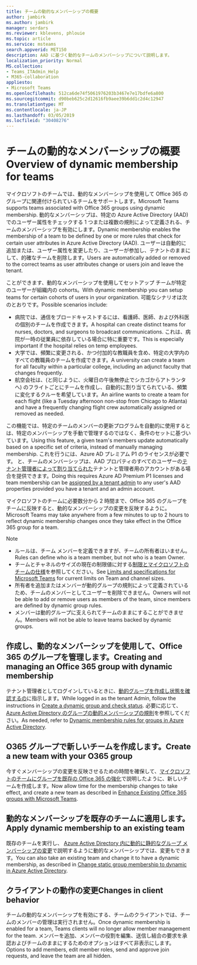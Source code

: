```yaml
---
title: チームの動的なメンバーシップの概要
author: jambirk
ms.author: jambirk
manager: serdars
ms.reviewer: kblevens, phlouie
ms.topic: article
ms.service: msteams
search.appverid: MET150
description: AAD に基づく動的なチームのメンバーシップについて説明します。
localization_priority: Normal
MS.collection:
- Teams_ITAdmin_Help
- M365-collaboration
appliesto:
- Microsoft Teams
ms.openlocfilehash: 512ca6de74f5061976203b3467e7e17bdfe6a800
ms.sourcegitcommit: d90beb625c2d12616fb9aee39b6dd1c2d4c12947
ms.translationtype: MT
ms.contentlocale: ja-JP
ms.lasthandoff: 03/05/2019
ms.locfileid: "30408276"
---
```

# <a name="overview-of-dynamic-membership-for-teams"></a><span data-ttu-id="b6674-103">チームの動的なメンバーシップの概要</span><span class="sxs-lookup"><span data-stu-id="b6674-103">Overview of dynamic membership for teams</span></span>

<span data-ttu-id="b6674-104">マイクロソフトのチームでは、動的なメンバーシップを使用して Office 365 のグループに関連付けられているチームをサポートします。</span><span class="sxs-lookup"><span data-stu-id="b6674-104">Microsoft Teams supports teams associated with Office 365 groups using dynamic membership.</span></span> <span data-ttu-id="b6674-105">動的なメンバーシップは、特定の Azure Active Directory (AAD) でのユーザー属性をチェックする 1 つまたは複数の規則によって定義される、チームのメンバーシップを有効にします。</span><span class="sxs-lookup"><span data-stu-id="b6674-105">Dynamic membership enables the membership of a team to be defined by one or more rules that check for certain user attributes in Azure Active Directory (AAD).</span></span> <span data-ttu-id="b6674-106">ユーザーは自動的に追加または、ユーザー属性を変更したり、ユーザーが参加し、テナントのままにして、的確なチームを削除します。</span><span class="sxs-lookup"><span data-stu-id="b6674-106">Users are automatically added or removed to the correct teams as user attributes change or users join and leave the tenant.</span></span>

<span data-ttu-id="b6674-107">ことができます、動的なメンバーシップを使用してセットアップ チームが特定のユーザーが組織内の cohorts。</span><span class="sxs-lookup"><span data-stu-id="b6674-107">With dynamic membership you can setup teams for certain cohorts of users in your organization.</span></span> <span data-ttu-id="b6674-108">可能なシナリオは次のとおりです。</span><span class="sxs-lookup"><span data-stu-id="b6674-108">Possible scenarios include:</span></span>
- <span data-ttu-id="b6674-109">病院では、通信をブロードキャストするには、看護師、医師、および外科医の個別のチームを作成できます。</span><span class="sxs-lookup"><span data-stu-id="b6674-109">A hospital can create distinct teams for nurses, doctors, and surgeons to broadcast communications.</span></span> <span data-ttu-id="b6674-110">これは、病院が一時の従業員に依存している場合に特に重要です。</span><span class="sxs-lookup"><span data-stu-id="b6674-110">This is especially important if the hospital relies on temp employees.</span></span>
- <span data-ttu-id="b6674-111">大学では、頻繁に変更される、かつ付加的な教職員を含め、特定の大学内のすべての教職員のチームを作成できます。</span><span class="sxs-lookup"><span data-stu-id="b6674-111">A university can create a team for all faculty within a particular college, including an adjunct faculty that changes frequently.</span></span>
- <span data-ttu-id="b6674-112">航空会社は、(と同じように、火曜日の午後無停止でシカゴからアトランタへ) のフライトごとにチームを作成し、自動的に割り当てられている、頻繁に変化するクルーを希望しています。</span><span class="sxs-lookup"><span data-stu-id="b6674-112">An airline wants to create a team for each flight (like a Tuesday afternoon non-stop from Chicago to Atlanta) and have a frequently changing flight crew automatically assigned or removed as needed.</span></span>

<span data-ttu-id="b6674-113">この機能では、特定のチームのメンバーの更新プログラムを自動的に使用するとは、特定のメンバーシップを手動で管理するのではなく、条件のセットに基づいています。</span><span class="sxs-lookup"><span data-stu-id="b6674-113">Using this feature, a given team's members update automatically based on a specific set of criteria, instead of manually managing membership.</span></span> <span data-ttu-id="b6674-114">これを行うには、Azure AD プレミアム P1 のライセンスが必要です。 と、チームのメンバーシップは、AAD プロパティのすべてのユーザーの[テナント管理者によって割り当てられた](https://docs.microsoft.com/azure/active-directory/users-groups-roles/groups-dynamic-membership)テナントと管理者用のアカウントがある場合を提供できます。</span><span class="sxs-lookup"><span data-stu-id="b6674-114">Doing this requires Azure AD Premium P1 licenses and team membership can be [assigned by a tenant admin](https://docs.microsoft.com/azure/active-directory/users-groups-roles/groups-dynamic-membership) to any user's AAD properties provided you have a tenant and an admin account.</span></span> 

<span data-ttu-id="b6674-115">マイクロソフトのチームに必要数分から 2 時間まで、Office 365 のグループをチームに反映すると、動的なメンバーシップの変更を反映するように。</span><span class="sxs-lookup"><span data-stu-id="b6674-115">Microsoft Teams may take anywhere from a few minutes to up to 2 hours to reflect dynamic membership changes once they take effect in the Office 365 group for a team.</span></span> 

> [!NOTE]
> - <span data-ttu-id="b6674-116">ルールは、チーム メンバーを定義できますが、チームの所有者はいません。</span><span class="sxs-lookup"><span data-stu-id="b6674-116">Rules can define who is a team member, but not who is a team Owner.</span></span>
> - <span data-ttu-id="b6674-117">チームとチャネルのサイズの現在の制限値に対する[制限とマイクロソフトのチームの仕様](limits-specifications-teams.md)を参照してください。</span><span class="sxs-lookup"><span data-stu-id="b6674-117">See [Limits and specifications for Microsoft Teams](limits-specifications-teams.md) for current limits on Team and channel sizes.</span></span>
> - <span data-ttu-id="b6674-118">所有者を追加またはメンバーが動的グループの規則によって定義されているため、チームのメンバーとしてユーザーを削除できません。</span><span class="sxs-lookup"><span data-stu-id="b6674-118">Owners will not be able to add or remove users as members of the team, since members are defined by dynamic group rules.</span></span>
> - <span data-ttu-id="b6674-119">メンバーは動的グループに支えられてチームのままにすることができません。</span><span class="sxs-lookup"><span data-stu-id="b6674-119">Members will not be able to leave teams backed by dynamic groups.</span></span>


## <a name="creating-and-managing-an-office-365-group-with-dynamic-membership"></a><span data-ttu-id="b6674-120">作成し、動的なメンバーシップを使用して、Office 365 のグループを管理します。</span><span class="sxs-lookup"><span data-stu-id="b6674-120">Creating and managing an Office 365 group with dynamic membership</span></span>
<span data-ttu-id="b6674-121">テナント管理者としてログインしているときに、[動的グループを作成し状態を確認するの](https://docs.microsoft.com/azure/active-directory/users-groups-roles/groups-create-rule)に指示します。</span><span class="sxs-lookup"><span data-stu-id="b6674-121">While logged in as the tenant Admin, follow the instructions in [Create a dynamic group and check status](https://docs.microsoft.com/azure/active-directory/users-groups-roles/groups-create-rule).</span></span> <span data-ttu-id="b6674-122">必要に応じて、 [Azure Active Directory のグループの動的メンバーシップの規則](https://docs.microsoft.com/azure/active-directory/users-groups-roles/groups-dynamic-membership)を参照してください。</span><span class="sxs-lookup"><span data-stu-id="b6674-122">As needed, refer to [Dynamic membership rules for groups in Azure Active Directory](https://docs.microsoft.com/azure/active-directory/users-groups-roles/groups-dynamic-membership).</span></span>

## <a name="create-a-new-team-with-your-o365-group"></a><span data-ttu-id="b6674-123">O365 グループで新しいチームを作成します。</span><span class="sxs-lookup"><span data-stu-id="b6674-123">Create a new team with your O365 group</span></span>

<span data-ttu-id="b6674-124">今すぐメンバーシップの変更を反映させるための時間を確保して、[マイクロソフトのチームにグループを既存の Office 365 の強化](enhance-office-365-groups.md)で説明したように、新しいチームを作成します。</span><span class="sxs-lookup"><span data-stu-id="b6674-124">Now allow time for the membership changes to take effect, and create a new team  as described in [Enhance Existing Office 365 groups with Microsoft Teams](enhance-office-365-groups.md).</span></span>

## <a name="apply-dynamic-membership-to-an-existing-team"></a><span data-ttu-id="b6674-125">動的なメンバーシップを既存のチームに適用します。</span><span class="sxs-lookup"><span data-stu-id="b6674-125">Apply dynamic membership to an existing team</span></span>

<span data-ttu-id="b6674-126">既存のチームを実行し、 [Azure Active Directory 内に動的に静的なグループ メンバーシップの変更](https://docs.microsoft.com/azure/active-directory/users-groups-roles/groups-change-type)で説明するように動的なメンバーシップでは、変更もできます。</span><span class="sxs-lookup"><span data-stu-id="b6674-126">You can also take an existing team and change it to have a dynamic membership, as described in [Change static group membership to dynamic in Azure Active Directory](https://docs.microsoft.com/azure/active-directory/users-groups-roles/groups-change-type).</span></span>

## <a name="changes-in-client-behavior"></a><span data-ttu-id="b6674-127">クライアントの動作の変更</span><span class="sxs-lookup"><span data-stu-id="b6674-127">Changes in client behavior</span></span>

<span data-ttu-id="b6674-128">チームの動的なメンバーシップを有効にする、チームのクライアントでは、チームのメンバーの管理は実行されません。</span><span class="sxs-lookup"><span data-stu-id="b6674-128">Once dynamic membership is enabled for a team, Teams clients will no longer allow member management for the team.</span></span> <span data-ttu-id="b6674-129">メンバーを追加、メンバーの役割を編集、送信し結合の要求を承認およびチームのままにするためのオプションはすべて非表示にします。</span><span class="sxs-lookup"><span data-stu-id="b6674-129">Options to add members, edit member roles, send and approve join requests, and leave the team are all hidden.</span></span>

